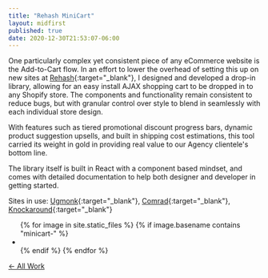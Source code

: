 ```yaml
---
title: "Rehash MiniCart"
layout: midfirst
published: true
date: 2020-12-30T21:53:07-06:00
---
```



One particularly complex yet consistent piece of any eCommerce website is the Add-to-Cart flow. In an effort to
lower the overhead of setting this up on new sites at [Rehash](https://www.rehash.com){:target="_blank"}, I designed and developed
a drop-in library, allowing for an easy install AJAX shopping cart to be dropped in to any Shopify store. The components
and functionality remain consistent to reduce bugs, but with granular control over style to blend in seamlessly with
each individual store design.

With features such as tiered promotional discount progress bars, dynamic product suggestion upsells, and built in
shipping cost estimations, this tool carried its weight in gold in providing real value to our Agency clientele's
bottom line.

The library itself is built in React with a component based mindset, and comes with detailed documentation to help
both designer and developer in getting started.

Sites in use: [Ugmonk](https://ugmonk.com){:target="_blank"}, [Comrad](https://comradsocks.com){:target="_blank"}, [Knockaround](https://knockaround.com/){:target="_blank"}

<ul class="img-grid list list--inline">
{% for image in site.static_files %}
  {% if image.basename contains "minicart-" %}
    <li>
      <a href="/assets/img/{{image.name}}?ver={{site.version}}">
        <img data-src="/assets/img/{{image.name}}?ver={{site.version}}" />
      </a>
    </li>
  {% endif %}
{% endfor %}
</ul>


<a href="/midfirst/work" class="take-me-back">&larr; All Work</a>
